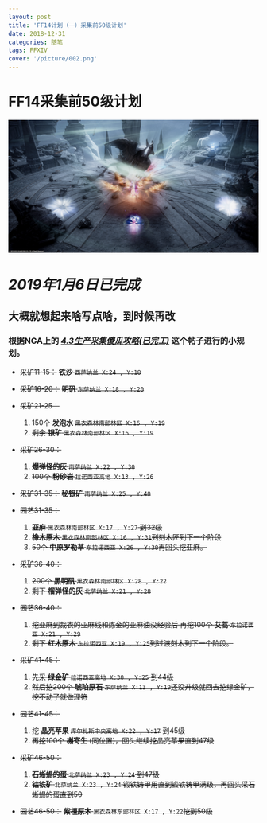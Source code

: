 ```yaml
---
layout: post
title: 'FF14计划（一）采集前50级计划'
date: 2018-12-31
categories: 随笔
tags: FFXIV
cover: '/picture/002.png'
---
```


FF14采集前50级计划
==================

![](/picture/002.png)

# ***2019年1月6日已完成***

## 大概就想起来啥写点啥，到时候再改
### 根据NGA上的 *[4.3生产采集傻瓜攻略(已完工)](https://bbs.nga.cn/read.php?tid=15582629)* 这个帖子进行的小规划。

- ~~采矿11-15：~~
     ~~**铁沙** `西萨纳兰 X:24 , Y:18`~~

- ~~采矿16-20：~~
    ~~**明矾** `东萨纳兰 X:18 , Y:20`~~

- ~~采矿21-25：~~
    1. ~~150个 **发泡水** `黑衣森林南部林区 X:16 , Y:19`~~
    2. ~~剩余 **银矿** `黑衣森林南部林区 X:16 , Y:19`~~

- ~~采矿26-30：~~
    1. ~~**爆弹怪的灰** `南萨纳兰 X:22 , Y:30`~~
    2. ~~100个 **粉砂岩** `拉诺西亚高地 X:13 , Y:26`~~

- ~~采矿31-35：~~
    ~~**秘银矿** `南萨纳兰 X:25 , Y:40`~~

- ~~园艺31-35：~~
    1. ~~**亚麻** `黑衣森林南部林区 X:17 , Y:27` 到32级~~
    2. ~~**橡木原木** `黑衣森林南部林区 X:16 , Y:31`到刻木匠到下一个阶段~~
    3. ~~50个 **中原罗勒草** `东拉诺西亚 X:26 , Y:30`再回头挖亚麻。~~

- ~~采矿36-40：~~
    1. ~~200个 **黑明矾** `黑衣森林南部林区 X:28 , Y:22`~~
    2. ~~剩下 **榴弹怪的灰** `北萨纳兰 X:21 , Y:28`~~

- ~~园艺36-40：~~
    1. ~~挖亚麻到裁衣的亚麻线和炼金的亚麻油没经验后
    再挖100个 **艾蒿** `东拉诺西亚 X:21 , Y:29`~~
    2. ~~剩下 **红木原木** `东拉诺西亚 X:19 , Y:25`到过渡刻木到下一个阶段。~~

- ~~采矿41-45：~~
    1. ~~先采 **绿金矿** `拉诺西亚高地 X:30 , Y:25` 到44级~~
    2. ~~然后挖200个 **琥珀原石** `东萨纳兰 X:13 , Y:19`还没升级就回去挖绿金矿，挖不动了就做理符~~

- ~~园艺41-45：~~
    1. ~~挖 **晶亮苹果** `库尔札斯中央高地 X:22 , Y:17` 到45级~~
    2. ~~再挖100个 **槲寄生** (同位置)，回头继续挖晶亮苹果直到47级~~

- ~~采矿46-50：~~
    1. ~~**石蜥蜴的蛋** `北萨纳兰 X:23 , Y:24` 到47级~~
    2. ~~**钴铁矿** `北萨纳兰 X:23 , Y:24` 锻铁铸甲用直到锻铁铸甲满级，再回头采石蜥蜴的蛋直到50~~

- ~~园艺46-50：~~
     ~~**紫檀原木** `黑衣森林东部林区 X:17 , Y:22`挖到50级~~
